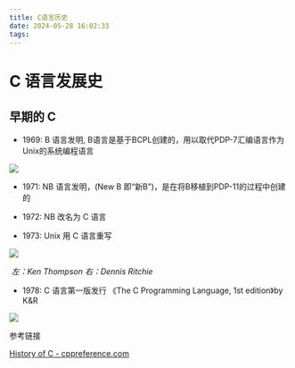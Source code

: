 ```yaml
---
title: C语言历史
date: 2024-05-28 16:02:33
tags:
---
```


# C 语言发展史

## 早期的 C

- 1969: B 语言发明, B语言是基于BCPL创建的，用以取代PDP-7汇编语言作为Unix的系统编程语言

![](./PDP-7_wordmark.svg.png)

- 1971: NB 语言发明，(New B 即“新B”)，是在将B移植到PDP-11的过程中创建的



- 1972:  NB 改名为 C 语言



- 1973: Unix 用 C 语言重写

  

![](./Ken_Thompson_and_Dennis_Ritchie--1973.jpg)

​                                               *左：Ken Thompson 右：Dennis Ritchie* 

- 1978:  C 语言第一版发行 《The C Programming Language, 1st edition》by K&R

![](The_C_Programming_Language,_First_Edition_Cover.svg.png)



参考链接

[History of C - cppreference.com](https://en.cppreference.com/w/c/language/history)
